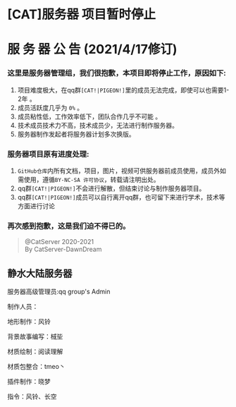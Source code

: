 # [CAT]服务器 项目暂时停止

# 服 务 器 公 告 (2021/4/17修订)

### 这里是服务器管理组，我们很抱歉，本项目即将停止工作，原因如下:  

1. 项目难度极大，在qq群` [CAT!|PIGEON!] `里的成员无法完成，即使可以也需要1-2年  。
2. 成员活跃度几乎为 `0%`  。
3. 成员粘性低，工作效率低下，团队合作几乎不可能 。 
4. 技术成员技术力不高，技术成员少，无法进行制作服务器。
5. 服务器制作发起者将服务器计划多次换版。

### 服务器项目原有进度处理:

1. `GitHub仓库`内所有文档，项目，图片，视频可供服务器前成员使用，成员外如需使用，遵循`BY-NC-SA 许可协议`，转载请注明出处。
2. qq群` [CAT!|PIGEON!] `不会进行解散，但结束讨论与制作服务器项目。
3. qq群` [CAT!|PIGEON!] `成员可以自行离开qq群，也可留下来进行学术，技术等方面进行讨论

### 再次感到抱歉，这是我们迫不得已的。

> @CatServer 2020-2021  
> By CatServer-DawnDream  
## 静水大陆服务器 ##


服务器高级管理员:qq group's Admin 


制作人员：


地形制作：风铃

背景故事编写：棫坒

材质绘制：阅读理解

材质包整合：tmeo丶

插件制作：晓梦

指令：风铃、长空






